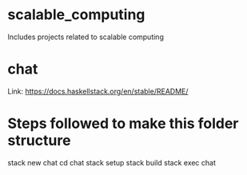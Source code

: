 # scalable_computing
Includes projects related to scalable computing

# chat

Link:
https://docs.haskellstack.org/en/stable/README/

# Steps followed to make this folder structure
stack new chat
cd chat
stack setup
stack build
stack exec chat
